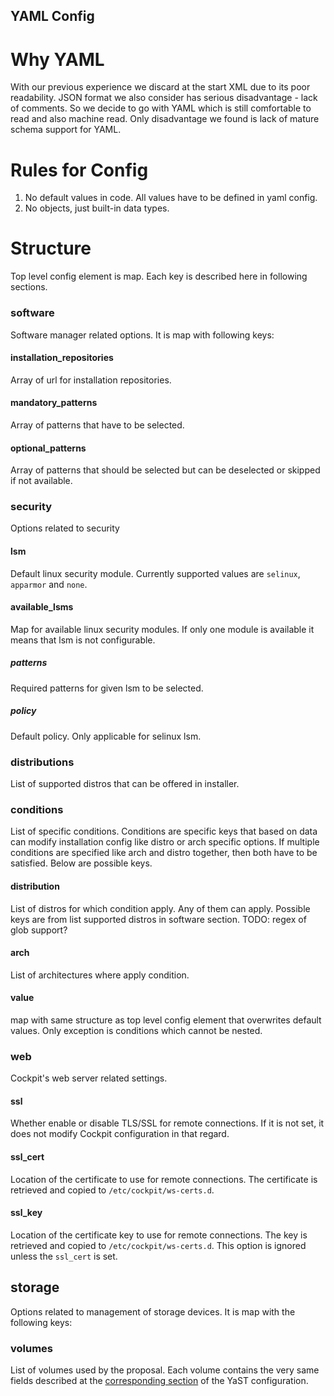 YAML Config
-----------

Why YAML
========

With our previous experience we discard at the start XML due to its poor readability.
JSON format we also consider has serious disadvantage - lack of comments.
So we decide to go with YAML which is still comfortable to read and also machine read.
Only disadvantage we found is lack of mature schema support for YAML.

Rules for Config
================

1. No default values in code. All values have to be defined in yaml config.
2. No objects, just built-in data types.

Structure
=========

Top level config element is map. Each key is described here in following sections.

### software

Software manager related options. It is map with following keys:

#### installation\_repositories

Array of url for installation repositories.

#### mandatory\_patterns

Array of patterns that have to be selected.

#### optional\_patterns

Array of patterns that should be selected but can be deselected or skipped if not available.

### security

Options related to security

#### lsm

Default linux security module. Currently supported values are `selinux`, `apparmor` and `none`.

#### available\_lsms

Map for available linux security modules. If only one module is
available it means that lsm is not configurable.

##### patterns

Required patterns for given lsm to be selected.

##### policy

Default policy. Only applicable for selinux lsm.


### distributions

List of supported distros that can be offered in installer.

### conditions

List of specific conditions. Conditions are specific keys that based on data can modify
installation config like distro or arch specific options. If multiple conditions
are specified like arch and distro together, then both have to be satisfied.
Below are possible keys.

#### distribution

List of distros for which condition apply. Any of them can apply. Possible keys are from list
supported distros in software section. TODO: regex of glob support?

#### arch

List of architectures where apply condition.

#### value

map with same structure as top level config element that overwrites default values. Only exception
is conditions which cannot be nested.

### web

Cockpit's web server related settings.

#### ssl

Whether enable or disable TLS/SSL for remote connections. If it is not set, it does not modify
Cockpit configuration in that regard.

#### ssl\_cert

Location of the certificate to use for remote connections. The certificate is retrieved and copied
to `/etc/cockpit/ws-certs.d`.

#### ssl\_key

Location of the certificate key to use for remote connections. The key is retrieved and copied to
`/etc/cockpit/ws-certs.d`. This option is ignored unless the `ssl_cert` is set.

## storage

Options related to management of storage devices. It is map with the following keys:

### volumes

List of volumes used by the proposal. Each volume contains the very same fields described at the
[corresponding section](https://github.com/yast/yast-installation/blob/master/doc/control-file.md#the-volumes-subsection)
of the YaST configuration.
